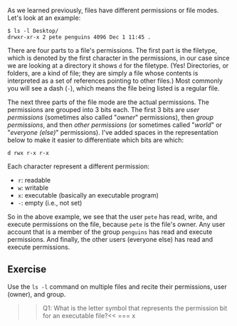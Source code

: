As we learned previously, files have different permissions or file modes. Let's look at an example:

```
$ ls -l Desktop/
drwxr-xr-x 2 pete penguins 4096 Dec 1 11:45 .
```

There are four parts to a file's permissions. The first part is the filetype, which is denoted by the first character in the permissions, in our case since we are looking at a directory it shows `d` for the filetype. (Yes! Directories, or folders, are a kind of file; they are simply a file whose contents is interpreted as a set of references pointing to other files.) Most commonly you will see a dash (`-`), which means the file being listed is a regular file.

The next three parts of the file mode are the actual permissions. The permissions are grouped into 3 bits each. The first 3 bits are *user permissions* (sometimes also called "*owner*" permissions), then *group permissions*, and then *other permissions* (or sometimes called "*world*" or "*everyone (else)*" permissions). I've added spaces in the representation below to make it easier to differentiate which bits are which:

```
d rwx r-x r-x
```

Each character represent a different permission: 
* `r`: readable
* `w`: writable
* `x`: executable (basically an executable program)
* `-`: empty (i.e., not set)

So in the above example, we see that the user `pete` has read, write, and execute permissions on the file, because `pete` is the file's owner. Any user account that is a member of the group `penguins` has read and execute permissions. And finally, the other users (everyone else) has read and execute permissions. 

## Exercise

Use the `ls -l` command on multiple files and recite their permissions, user (owner), and group. 

>>Q1: What is the letter symbol that represents the permission bit for an executable file?<<
=== x
